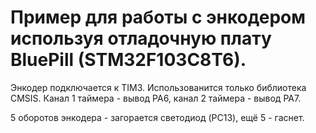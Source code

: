 # Пример для работы с энкодером используя отладочную плату BluePill (STM32F103C8T6).
Энкодер подключается к TIM3. Использованится только библиотека CMSIS. Канал 1 таймера - вывод PA6, канал 2 таймера - вывод PA7.

5 оборотов энкодера - загорается светодиод (PC13), ещё 5 - гаснет.
